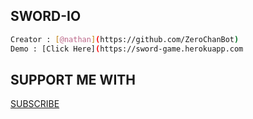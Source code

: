## SWORD-IO 
```bash
Creator : [@nathan](https://github.com/ZeroChanBot)
Demo : [Click Here](https://sword-game.herokuapp.com
```

## SUPPORT ME WITH
[SUBSCRIBE](https://youtube.com/c/ZEROBOT7)
